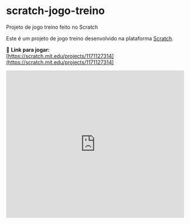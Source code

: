 # scratch-jogo-treino
Projeto de jogo treino feito no Scratch

Este é um projeto de jogo treino desenvolvido na plataforma [Scratch](https://scratch.mit.edu).

🔗 **Link para jogar:**  
[https://scratch.mit.edu/projects/1171127314](https://scratch.mit.edu/projects/1171127314)
<iframe src="https://scratch.mit.edu/projects/1171127314/embed" allowtransparency="true" width="485" height="402" frameborder="0" scrolling="no" allowfullscreen></iframe>
